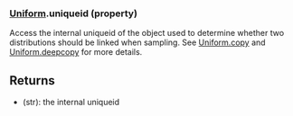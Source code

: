 ### [Uniform](Uniform.md).uniqueid (property)




Access the internal uniqueid of the object used to determine whether
two distributions should be linked when sampling.  See [Uniform.copy](Uniform.copy.md)
and [Uniform.deepcopy](Uniform.deepcopy.md) for more details.

Returns
-----------
* (str): the internal uniqueid

